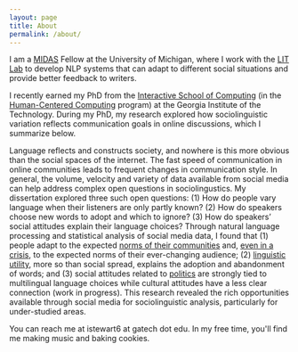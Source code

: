 ```yaml
---
layout: page
title: About
permalink: /about/
---
```

I am a [MIDAS](midas.umich.edu/) Fellow at the University of Michigan, where I work with the [LIT Lab](https://lit.eecs.umich.edu/) to develop NLP systems that can adapt to different social situations and provide better feedback to writers.

I recently earned my PhD from the [Interactive School of Computing](http://www.ic.gatech.edu/) (in the [Human-Centered Computing](http://www.hcc.cc.gatech.edu) program) at the Georgia Institute of the Technology. 
During my PhD, my research explored how sociolinguistic variation reflects communication goals in online discussions, which I summarize below.

Language reflects and constructs society, and nowhere is this more obvious than the social spaces of the internet. 
The fast speed of communication in online communities leads to frequent changes in communication style.
In general, the volume, velocity and variety of data available from social media can help address complex open questions in sociolingustics.
My dissertation explored three such open questions: (1) How do people vary language when their listeners are only partly known? (2) How do speakers choose new words to adopt and which to ignore? (3) How do speakers’ social attitudes explain their language choices?
Through natural language processing and statistical analysis of social media data, I found that (1) people adapt to the expected [norms of their communities](https://ieeexplore.ieee.org/abstract/document/8258465) and, [even in a crisis](https://www.aaai.org/ojs/index.php/ICWSM/article/download/7331/7185), to the expected norms of their ever-changing audience; (2) [linguistic utility](https://www.aclweb.org/anthology/D18-1467), more so than social spread, explains the adoption and abandonment of words; and (3) social attitudes related to [politics](https://www.aclweb.org/anthology/N18-2022) are strongly tied to multilingual language choices while cultural attitudes have a less clear connection (work in progress).
This research revealed the rich opportunities available through social media for sociolinguistic analysis, particularly for under-studied areas.

You can reach me at istewart6 at gatech dot edu. In my free time, you'll find me making music and baking cookies.
